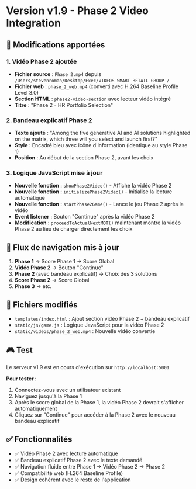 # Version v1.9 - Phase 2 Video Integration

## 🎯 Modifications apportées

### 1. **Vidéo Phase 2 ajoutée**
- **Fichier source** : `Phase 2.mp4` depuis `/Users/stevenroman/Desktop/Exec/VIDEOS SMART RETAIL GROUP /`
- **Fichier web** : `phase_2_web.mp4` (converti avec H.264 Baseline Profile Level 3.0)
- **Section HTML** : `phase2-video-section` avec lecteur vidéo intégré
- **Titre** : "Phase 2 - HR Portfolio Selection"

### 2. **Bandeau explicatif Phase 2**
- **Texte ajouté** : "Among the five generative AI and AI solutions highlighted on the matrix, which three will you select and launch first?"
- **Style** : Encadré bleu avec icône d'information (identique au style Phase 1)
- **Position** : Au début de la section Phase 2, avant les choix

### 3. **Logique JavaScript mise à jour**
- **Nouvelle fonction** : `showPhase2Video()` - Affiche la vidéo Phase 2
- **Nouvelle fonction** : `initializePhase2Video()` - Initialise la lecture automatique
- **Nouvelle fonction** : `startPhase2Game()` - Lance le jeu Phase 2 après la vidéo
- **Event listener** : Bouton "Continue" après la vidéo Phase 2
- **Modification** : `proceedToActualNextMOT()` maintenant montre la vidéo Phase 2 au lieu de charger directement les choix

## 🔄 Flux de navigation mis à jour

1. **Phase 1** → Score Phase 1 → Score Global
2. **Vidéo Phase 2** → Bouton "Continue"
3. **Phase 2** (avec bandeau explicatif) → Choix des 3 solutions
4. **Score Phase 2** → Score Global
5. **Phase 3** → etc.

## 📁 Fichiers modifiés

- `templates/index.html` : Ajout section vidéo Phase 2 + bandeau explicatif
- `static/js/game.js` : Logique JavaScript pour la vidéo Phase 2
- `static/videos/phase_2_web.mp4` : Nouvelle vidéo convertie

## 🎮 Test

Le serveur v1.9 est en cours d'exécution sur `http://localhost:5001`

**Pour tester :**
1. Connectez-vous avec un utilisateur existant
2. Naviguez jusqu'à la Phase 1
3. Après le score global de la Phase 1, la vidéo Phase 2 devrait s'afficher automatiquement
4. Cliquez sur "Continue" pour accéder à la Phase 2 avec le nouveau bandeau explicatif

## ✅ Fonctionnalités

- ✅ Vidéo Phase 2 avec lecture automatique
- ✅ Bandeau explicatif Phase 2 avec le texte demandé
- ✅ Navigation fluide entre Phase 1 → Vidéo Phase 2 → Phase 2
- ✅ Compatibilité web (H.264 Baseline Profile)
- ✅ Design cohérent avec le reste de l'application
